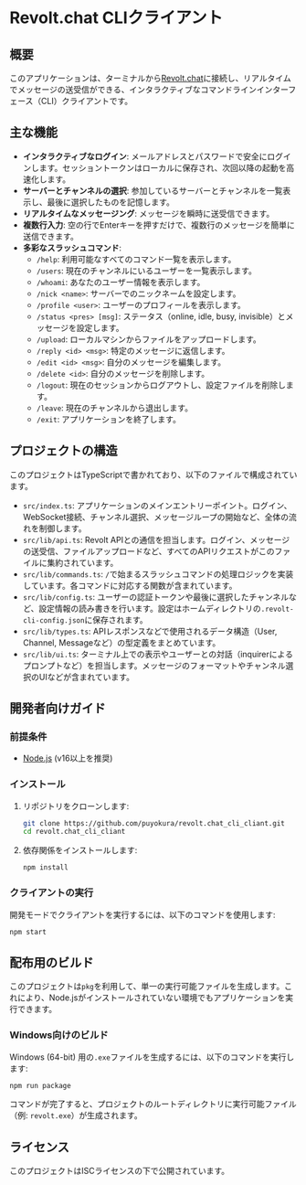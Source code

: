 # Revolt.chat CLIクライアント

## 概要

このアプリケーションは、ターミナルから[Revolt.chat](https://revolt.chat)に接続し、リアルタイムでメッセージの送受信ができる、インタラクティブなコマンドラインインターフェース（CLI）クライアントです。

## 主な機能

-   **インタラクティブなログイン**: メールアドレスとパスワードで安全にログインします。セッショントークンはローカルに保存され、次回以降の起動を高速化します。
-   **サーバーとチャンネルの選択**: 参加しているサーバーとチャンネルを一覧表示し、最後に選択したものを記憶します。
-   **リアルタイムなメッセージング**: メッセージを瞬時に送受信できます。
-   **複数行入力**: 空の行でEnterキーを押すだけで、複数行のメッセージを簡単に送信できます。
-   **多彩なスラッシュコマンド**:
    -   `/help`: 利用可能なすべてのコマンド一覧を表示します。
    -   `/users`: 現在のチャンネルにいるユーザーを一覧表示します。
    -   `/whoami`: あなたのユーザー情報を表示します。
    -   `/nick <name>`: サーバーでのニックネームを設定します。
    -   `/profile <user>`: ユーザーのプロフィールを表示します。
    -   `/status <pres> [msg]`: ステータス（online, idle, busy, invisible）とメッセージを設定します。
    -   `/upload`: ローカルマシンからファイルをアップロードします。
    -   `/reply <id> <msg>`: 特定のメッセージに返信します。
    -   `/edit <id> <msg>`: 自分のメッセージを編集します。
    -   `/delete <id>`: 自分のメッセージを削除します。
    -   `/logout`: 現在のセッションからログアウトし、設定ファイルを削除します。
    -   `/leave`: 現在のチャンネルから退出します。
    -   `/exit`: アプリケーションを終了します。

## プロジェクトの構造

このプロジェクトはTypeScriptで書かれており、以下のファイルで構成されています。

-   `src/index.ts`: アプリケーションのメインエントリーポイント。ログイン、WebSocket接続、チャンネル選択、メッセージループの開始など、全体の流れを制御します。
-   `src/lib/api.ts`: Revolt APIとの通信を担当します。ログイン、メッセージの送受信、ファイルアップロードなど、すべてのAPIリクエストがこのファイルに集約されています。
-   `src/lib/commands.ts`: `/`で始まるスラッシュコマンドの処理ロジックを実装しています。各コマンドに対応する関数が含まれています。
-   `src/lib/config.ts`: ユーザーの認証トークンや最後に選択したチャンネルなど、設定情報の読み書きを行います。設定はホームディレクトリの`.revolt-cli-config.json`に保存されます。
-   `src/lib/types.ts`: APIレスポンスなどで使用されるデータ構造（User, Channel, Messageなど）の型定義をまとめています。
-   `src/lib/ui.ts`: ターミナル上での表示やユーザーとの対話（inquirerによるプロンプトなど）を担当します。メッセージのフォーマットやチャンネル選択のUIなどが含まれています。

## 開発者向けガイド

### 前提条件

-   [Node.js](https://nodejs.org/) (v16以上を推奨)

### インストール

1.  リポジトリをクローンします:
    ```sh
    git clone https://github.com/puyokura/revolt.chat_cli_cliant.git
    cd revolt.chat_cli_cliant
    ```

2.  依存関係をインストールします:
    ```sh
    npm install
    ```

### クライアントの実行

開発モードでクライアントを実行するには、以下のコマンドを使用します:

```sh
npm start
```

## 配布用のビルド

このプロジェクトは`pkg`を利用して、単一の実行可能ファイルを生成します。これにより、Node.jsがインストールされていない環境でもアプリケーションを実行できます。

### Windows向けのビルド

Windows (64-bit) 用の`.exe`ファイルを生成するには、以下のコマンドを実行します:

```sh
npm run package
```

コマンドが完了すると、プロジェクトのルートディレクトリに実行可能ファイル（例: `revolt.exe`）が生成されます。

## ライセンス

このプロジェクトはISCライセンスの下で公開されています。